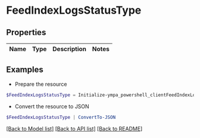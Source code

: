 # FeedIndexLogsStatusType
## Properties

Name | Type | Description | Notes
------------ | ------------- | ------------- | -------------

## Examples

- Prepare the resource
```powershell
$FeedIndexLogsStatusType = Initialize-ympa_powershell_clientFeedIndexLogsStatusType 
```

- Convert the resource to JSON
```powershell
$FeedIndexLogsStatusType | ConvertTo-JSON
```

[[Back to Model list]](../README.md#documentation-for-models) [[Back to API list]](../README.md#documentation-for-api-endpoints) [[Back to README]](../README.md)

